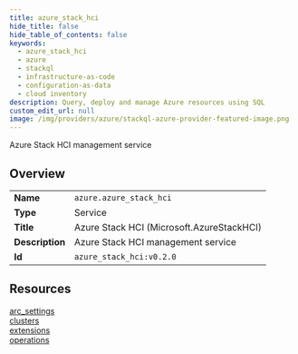 ```yaml
---
title: azure_stack_hci
hide_title: false
hide_table_of_contents: false
keywords:
  - azure_stack_hci
  - azure
  - stackql
  - infrastructure-as-code
  - configuration-as-data
  - cloud inventory
description: Query, deploy and manage Azure resources using SQL
custom_edit_url: null
image: /img/providers/azure/stackql-azure-provider-featured-image.png
---
```

Azure Stack HCI management service  
    

## Overview
<table><tbody>
<tr><td><b>Name</b></td><td><code>azure.azure_stack_hci</code></td></tr>
<tr><td><b>Type</b></td><td>Service</td></tr>
<tr><td><b>Title</b></td><td>Azure Stack HCI (Microsoft.AzureStackHCI)</td></tr>
<tr><td><b>Description</b></td><td>Azure Stack HCI management service</td></tr>
<tr><td><b>Id</b></td><td><code>azure_stack_hci:v0.2.0</code></td></tr>
</tbody></table>

## Resources
<div class="row">
<div class="providerDocColumn">
<a href="/providers/azure/azure_stack_hci/arc_settings/">arc_settings</a><br />
<a href="/providers/azure/azure_stack_hci/clusters/">clusters</a><br />
</div>
<div class="providerDocColumn">
<a href="/providers/azure/azure_stack_hci/extensions/">extensions</a><br />
<a href="/providers/azure/azure_stack_hci/operations/">operations</a><br />
</div>
</div>
